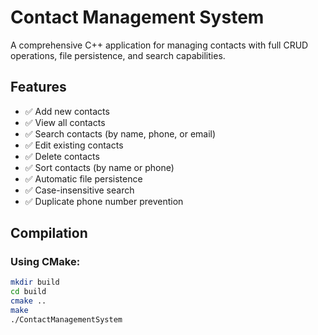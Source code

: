 # Contact Management System

A comprehensive C++ application for managing contacts with full CRUD operations, file persistence, and search capabilities.

## Features

- ✅ Add new contacts
- ✅ View all contacts
- ✅ Search contacts (by name, phone, or email)
- ✅ Edit existing contacts
- ✅ Delete contacts
- ✅ Sort contacts (by name or phone)
- ✅ Automatic file persistence
- ✅ Case-insensitive search
- ✅ Duplicate phone number prevention

## Compilation

### Using CMake:
```bash
mkdir build
cd build
cmake ..
make
./ContactManagementSystem